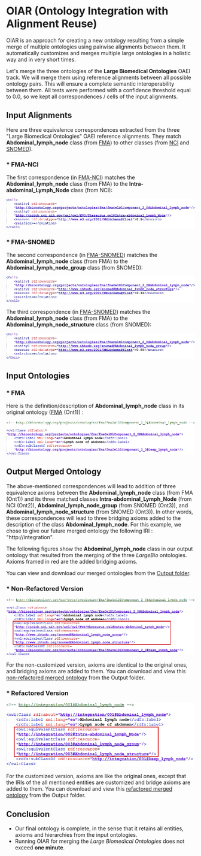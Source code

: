 # **OIAR** (**O**ntology **I**ntegration with **A**lignment **R**euse)
OIAR is an approach for creating a new ontology resulting from a simple merge of multiple ontologies using pairwise alignments between them. It automatically customizes and merges multiple large ontologies in a holistic way and in very short times.

Let's merge the three ontologies of the **Large Biomedical Ontologies** OAEI track. We will merge them using reference alignments between all possible ontology pairs. This will ensure a complete semantic interoperability between them. All tests were performed with a confidence threshold equal to 0.0, so we kept all correspondences / cells of the input alignments.


## Input Alignments

Here are three equivalence correspondences extracted from the three "Large Biomedical Ontologies" OAEI reference alignments. They match __Abdominal_lymph_node__ class (from [FMA](https://github.com/inesosman/OIAR/blob/master/Input/FMA2.owl)) to other classes (from [NCI](https://github.com/inesosman/OIAR/blob/master/Input/NCI2.owl) and [SNOMED](https://github.com/inesosman/OIAR/blob/master/Input/SNOMED1.owl)).

### * FMA-NCI

The first correspondence (in [FMA-NCI](https://github.com/inesosman/OIAR/blob/master/Input/FMA2NCI.rdf)) matches the __Abdominal_lymph_node__ class (from FMA) to the __Intra-abdominal_Lymph_Node__ class (from NCI):

![FMA-NCI alignment](https://github.com/inesosman/OIAR/blob/master/Figures/cell111.png)

### * FMA-SNOMED

The second correspondence (in [FMA-SNOMED](https://github.com/inesosman/OIAR/blob/master/Input/FMA2SNOMED.rdf)) matches the __Abdominal_lymph_node__ class (from FMA) to the __Abdominal_lymph_node_group__ class (from SNOMED):

![FMA-SNOMED alignment](https://github.com/inesosman/OIAR/blob/master/Figures/cell222.png)

The third correspondence (in [FMA-SNOMED](https://github.com/inesosman/OIAR/blob/master/Input/FMA2SNOMED.rdf)) matches the __Abdominal_lymph_node__ class (from FMA) to the __Abdominal_lymph_node_structure__ class (from SNOMED):

![FMA-SNOMED alignment](https://github.com/inesosman/OIAR/blob/master/Figures/cell333.png)



## Input Ontologies

### * FMA

Here is the definition/description of __Abdominal_lymph_node__ class in its original ontology ([FMA](https://github.com/inesosman/OIAR/blob/master/Input/FMA2.owl) (Ont1)) :

![Abdominal_lymph_node](https://github.com/inesosman/OIAR/blob/master/Figures/22.png)


## Output Merged Ontology

The above-mentioned correspondences will lead to addition of three equivalence axioms between the __Abdominal_lymph_node__ class (from FMA (Ont1)) and its three matched classes __Intra-abdominal_Lymph_Node__ (from NCI (Ont2)), __Abdominal_lymph_node_group__ (from SNOMED (Ont3)), and __Abdominal_lymph_node_structure__ (from SNOMED (Ont3)). In other words, these correspondences will lead to three bridging axioms added to the description of the class __Abdominal_lymph_node__. For this example, we chose to give our future merged ontology the following IRI : "http://integration". 


The following figures show the __Abdominal_lymph_node__ class in our output ontology that resulted from the merging of the three _LargeBio_ ontologies. Axioms framed in red are the added bridging axioms.


You can view and download our merged ontologies from the [Output folder](https://github.com/inesosman/OIAR/blob/master/Output).


### * Non-Refactored Version

![MergedClass](https://github.com/inesosman/OIAR/blob/master/Figures/4.png)

For the non-customized version, axioms are identical to the original ones, and bridging axioms are added to them.
You can download and view this [non-refactored merged ontology](https://github.com/inesosman/OIAR/blob/master/Output/IntegratedOntology_WithoutRefact.owl) from the Output folder.

### * Refactored Version

![RefactoredMergedClass](https://github.com/inesosman/OIAR/blob/master/Figures/3.png)

For the customized version, axioms are like the original ones, except that the IRIs of the all mentioned entities are customized and bridge axioms are added to them.
You can download and view this [refactored merged ontology](https://github.com/inesosman/OIAR/blob/master/Output/IntegratedOntology_WithoutRefact.owl) from the Output folder.

## Conclusion

* Our final ontology is complete, in the sense that it retains all entities, axioms and hierarchies from the input ontologies.
* Running OIAR for merging the *Large Biomedical Ontologies* does not exceed **one minute**.
